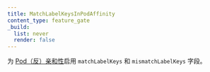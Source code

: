 ```yaml
---
title: MatchLabelKeysInPodAffinity
content_type: feature_gate
_build:
  list: never
  render: false
---
```


<!--
Enable the `matchLabelKeys` and `mismatchLabelKeys` field for
[pod (anti)affinity](/docs/concepts/scheduling-eviction/assign-pod-node/).
-->
为 [Pod（反）亲和性](/zh-cn/docs/concepts/scheduling-eviction/assign-pod-node/)启用
`matchLabelKeys` 和 `mismatchLabelKeys` 字段。
